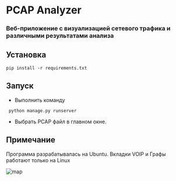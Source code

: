 # PCAP Analyzer
### Веб-приложение с визуализацией сетевого трафика и различными результатами анализа

## Установка
```
pip install -r requirements.txt
```
## Запуск
- Выполнить команду
```
 python manage.py runserver
```
- Выбрать PCAP файл в главном окне.

## Примечание
Программа разрабатывалась на Ubuntu. Вкладки VOIP и Графы работают только на Linux


 ![map](media/images/map.png)
